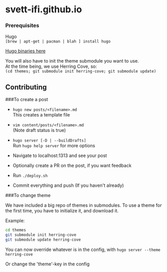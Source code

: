# svett-ifi.github.io

### Prerequisites  
Hugo  
`[brew | apt-get | pacman | blah ] install hugo`

[Hugo binaries here](https://github.com/spf13/hugo/releases)

You will also have to init the theme submodule you want to use.  
At the time being, we use Herring Cove, so:  
`(cd themes; git submodule init herring-cove; git submodule update)`

## Contributing  

###To create a post  

  - `hugo new posts/<filename>.md`  
     This creates a template file  

  - `vim content/posts/<filename>.md`  
      (Note draft status is true)  

  - `hugo server [-D | --buildDrafts]`  
    Run `hugo help server` for more options  

  - Navigate to localhost:1313 and see your post  

  - Optionally create a PR on the post, if you want feedback  

  - Run `./deploy.sh`  

  - Commit everything and push (If you haven't already)  

###To change theme

  We have included a big repo of themes in submodules.
  To use a theme for the first time, you have to initialize it,
  and download it.

  Example:  

  ```bash
  cd themes
  git submodule init herring-cove
  git submodule update herring-cove
  ```

  You can now override whatever is in the config, with
  ```hugo server --theme herring-cove```

  Or change the 'theme'-key in the config
